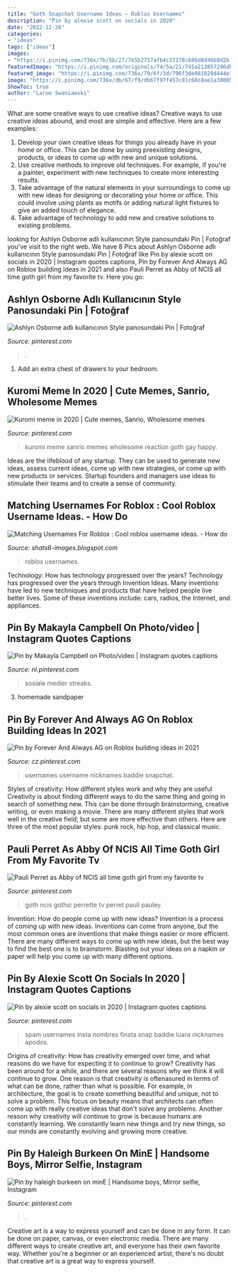 ```yaml
---
title: "Goth Snapchat Username Ideas ~ Roblox Usernames"
description: "Pin by alexie scott on socials in 2020"
date: "2022-12-26"
categories:
- "ideas"
tags: ["ideas"]
images:
- "https://i.pinimg.com/736x/7b/5b/27/7b5b2757afb4c37278c686d8d46b8d2b.jpg"
featuredImage: "https://i.pinimg.com/originals/74/5a/21/745a213857296db4bb76ecb6430ce1b6.jpg"
featured_image: "https://i.pinimg.com/736x/79/6f/3d/796f3de081028d444e10444df266f522.jpg"
image: "https://i.pinimg.com/736x/db/67/f9/db67f97f457c81c68c8ae1a30005e05a.jpg"
ShowToc: true
author: "Larue Swaniawski"
---
```



What are some creative ways to use creative ideas?
Creative ways to use creative ideas abound, and most are simple and effective. Here are a few examples: 
1. Develop your own creative ideas for things you already have in your home or office. This can be done by using preexisting designs, products, or ideas to come up with new and unique solutions. 
2. Use creative methods to improve old techniques. For example, if you're a painter, experiment with new techniques to create more interesting results. 
3. Take advantage of the natural elements in your surroundings to come up with new ideas for designing or decorating your home or office. This could involve using plants as motifs or adding natural light fixtures to give an added touch of elegance. 
4. Take advantage of technology to add new and creative solutions to existing problems.

	

		
looking for Ashlyn Osborne adlı kullanıcının Style panosundaki Pin | Fotoğraf you've visit to the right web. We have 8 Pics about Ashlyn Osborne adlı kullanıcının Style panosundaki Pin | Fotoğraf like Pin by alexie scott on socials in 2020 | Instagram quotes captions, Pin by Forever And Always AG on Roblox building ideas in 2021 and also Pauli Perret as Abby of NCIS all time goth girl from my favorite tv. Here you go:
		
    
## Ashlyn Osborne Adlı Kullanıcının Style Panosundaki Pin | Fotoğraf

<img loading=lazy src="https://i.pinimg.com/originals/4e/bd/f2/4ebdf2dbb3cce36a557b56538b2c27a5.jpg" onerror="this.onerror=null;this.src='https://tse1.mm.bing.net/th?id=OIP.o3QOWFZqvvrjYr5YefLSOgHaJ4&amp;pid=15.1';" alt="Ashlyn Osborne adlı kullanıcının Style panosundaki Pin | Fotoğraf">

_Source: pinterest.com_

>. 

	

1. Add an extra chest of drawers to your bedroom.

    
## Kuromi Meme In 2020 | Cute Memes, Sanrio, Wholesome Memes

<img loading=lazy src="https://i.pinimg.com/736x/79/6f/3d/796f3de081028d444e10444df266f522.jpg" onerror="this.onerror=null;this.src='https://tse1.mm.bing.net/th?id=OIP.PspfObllMmNvdaKEPNUBPQHaIN&amp;pid=15.1';" alt="Kuromi meme in 2020 | Cute memes, Sanrio, Wholesome memes">

_Source: pinterest.com_

>kuromi meme sanrio memes wholesome reaction goth gay happy. 

	

Ideas are the lifeblood of any startup. They can be used to generate new ideas, assess current ideas, come up with new strategies, or come up with new products or services. Startup founders and managers use ideas to stimulate their teams and to create a sense of community.

    
## Matching Usernames For Roblox : Cool Roblox Username Ideas. - How Do

<img loading=lazy src="https://lh4.googleusercontent.com/proxy/cfpz6okp8QWUVwgVhqo3jkvT_FK6TA_UcJyxd916Wk95om-dHsSVUFTCQRcSAoCNL-C_jGzv5Mk7ETPCRmSdxElEChg0UfQA=w1200-h630-pd" onerror="this.onerror=null;this.src='https://tse2.mm.bing.net/th?id=OIP.szzTB8utuq5c2xWQiStytQHaD4&amp;pid=15.1';" alt="Matching Usernames For Roblox : Cool roblox username ideas. - How do">

_Source: shats6-images.blogspot.com_

>roblox usernames. 

	

Technology: How has technology progressed over the years?
Technology has progressed over the years through Invention Ideas. Many inventions have led to new techniques and products that have helped people live better lives. Some of these inventions include: cars, radios, the Internet, and appliances.

    
## Pin By Makayla Campbell On Photo/video | Instagram Quotes Captions

<img loading=lazy src="https://i.pinimg.com/736x/db/67/f9/db67f97f457c81c68c8ae1a30005e05a.jpg" onerror="this.onerror=null;this.src='https://tse2.mm.bing.net/th?id=OIP.svffGtgAWiL07ihqXPAbHwHaNK&amp;pid=15.1';" alt="Pin by Makayla Campbell on Photo/video | Instagram quotes captions">

_Source: nl.pinterest.com_

>sosiale medier streaks. 

	

3. homemade sandpaper

    
## Pin By Forever And Always AG On Roblox Building Ideas In 2021

<img loading=lazy src="https://i.pinimg.com/736x/ba/04/81/ba04814e8c3ac7eed39cec72348758a8.jpg" onerror="this.onerror=null;this.src='https://tse3.mm.bing.net/th?id=OIP.szzuUBZrsEviIvyaac-5BwHaNK&amp;pid=15.1';" alt="Pin by Forever And Always AG on Roblox building ideas in 2021">

_Source: cz.pinterest.com_

>usernames username nicknames baddie snapchat. 

	

Styles of creativity: How different styles work and why they are useful
Creativity is about finding different ways to do the same thing and going in search of something new. This can be done through brainstorming, creative writing, or even making a movie. There are many different styles that work well in the creative field, but some are more effective than others. Here are three of the most popular styles: punk rock, hip hop, and classical music.

    
## Pauli Perret As Abby Of NCIS All Time Goth Girl From My Favorite Tv

<img loading=lazy src="https://i.pinimg.com/originals/74/5a/21/745a213857296db4bb76ecb6430ce1b6.jpg" onerror="this.onerror=null;this.src='https://tse2.mm.bing.net/th?id=OIP.9fjcgDd0qDsfycdQ7-BjdwHaK7&amp;pid=15.1';" alt="Pauli Perret as Abby of NCIS all time goth girl from my favorite tv">

_Source: pinterest.com_

>goth ncis gothic perrette tv perret pauli pauley. 

	

Invention: How do people come up with new ideas?
Invention is a process of coming up with new ideas. Inventions can come from anyone, but the most common ones are inventions that make things easier or more efficient. There are many different ways to come up with new ideas, but the best way to find the best one is to brainstorm. Blasting out your ideas on a napkin or paper will help you come up with many different options.

    
## Pin By Alexie Scott On Socials In 2020 | Instagram Quotes Captions

<img loading=lazy src="https://i.pinimg.com/736x/7b/5b/27/7b5b2757afb4c37278c686d8d46b8d2b.jpg" onerror="this.onerror=null;this.src='https://tse4.mm.bing.net/th?id=OIP.TO_vUczHVptg8Z3wezkJYAHaNL&amp;pid=15.1';" alt="Pin by alexie scott on socials in 2020 | Instagram quotes captions">

_Source: pinterest.com_

>spam usernames insta nombres finsta snap baddie luara nicknames apodos. 

	

Origins of creativity: How has creativity emerged over time, and what reasons do we have for expecting it to continue to grow?
Creativity has been around for a while, and there are several reasons why we think it will continue to grow. One reason is that creativity is oftenasured in terms of what can be done, rather than what is possible. For example, in architecture, the goal is to create something beautiful and unique, not to solve a problem. This focus on beauty means that architects can often come up with really creative ideas that don't solve any problems. Another reason why creativity will continue to grow is because humans are constantly learning. We constantly learn new things and try new things, so our minds are constantly evolving and growing more creative.

    
## Pin By Haleigh Burkeen On MinE | Handsome Boys, Mirror Selfie, Instagram

<img loading=lazy src="https://i.pinimg.com/736x/a0/b7/6c/a0b76c3e7d24e5e7bcc706cad581c585.jpg" onerror="this.onerror=null;this.src='https://tse2.mm.bing.net/th?id=OIP.nGuANNm1loVflRHhCtgfjQHaJ3&amp;pid=15.1';" alt="Pin by haleigh burkeen on minE | Handsome boys, Mirror selfie, Instagram">

_Source: pinterest.com_

>. 

	

Creative art is a way to express yourself and can be done in any form. It can be done on paper, canvas, or even electronic media. There are many different ways to create creative art, and everyone has their own favorite way. Whether you're a beginner or an experienced artist, there's no doubt that creative art is a great way to express yourself.

